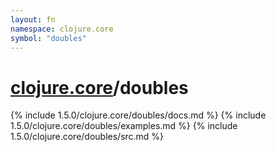 ```yaml
---
layout: fn
namespace: clojure.core
symbol: "doubles"
---
```


# [clojure.core](../)/doubles

{% include 1.5.0/clojure.core/doubles/docs.md %}
{% include 1.5.0/clojure.core/doubles/examples.md %}
{% include 1.5.0/clojure.core/doubles/src.md %}

